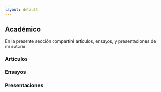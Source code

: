 ```yaml
---
layout: default
---
```


## Académico 
En la presente sección compartiré artículos, ensayos, y presentaciones de mi autoría. 

### Artículos

### Ensayos

### Presentaciones
